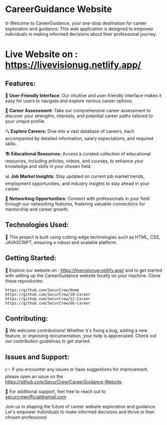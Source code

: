 # CareerGuidance Website

🌐 Welcome to CareerGuidance, your one-stop destination for career exploration and guidance. This web application is designed to empower individuals in making informed decisions about their professional journey.

# Live Website on : https://livevisionug.netlify.app/

## Features:

🚀 **User-Friendly Interface:** Our intuitive and user-friendly interface makes it easy for users to navigate and explore various career options.

🎯 **Career Assessment:** Take our comprehensive career assessment to discover your strengths, interests, and potential career paths tailored to your unique profile.

🔍 **Explore Careers:** Dive into a vast database of careers, each accompanied by detailed information, salary expectations, and required skills.

📚 **Educational Resources:** Access a curated collection of educational resources, including articles, videos, and courses, to enhance your knowledge and skills in your chosen field.

📊 **Job Market Insights:** Stay updated on current job market trends, employment opportunities, and industry insights to stay ahead in your career.

🔗 **Networking Opportunities:** Connect with professionals in your field through our networking features, fostering valuable connections for mentorship and career growth.

## Technologies Used:

🔧 This project is built using cutting-edge technologies such as HTML, CSS, JAVASCRIPT, ensuring a robust and scalable platform.

## Getting Started:

📖 Explore our website on : https://livevisionug.netlify.app/ and to get started with setting up the CareerGuidance website locally on your machine.
Clone these repositories:
```
https://github.com/SecurCrew/Home
https://github.com/SecurCrew/10-Career
https://github.com/SecurCrew/12-Career
https://github.com/SecurCrew/UG-Career
```

## Contributing:

🤝 We welcome contributions! Whether it's fixing a bug, adding a new feature, or improving documentation, your help is appreciated. Check out our contribution guidelines to get started.

## Issues and Support:

👉 If you encounter any issues or have suggestions for improvement, please open an issue on the https://github.com/SecurCrew/CareerGuidance-Website.

📧 For additional support, feel free to reach out to securcrewofficial@gmail.com

Join us in shaping the future of career website exploration and guidance. Let's empower individuals to make informed decisions and thrive in their chosen professions!
